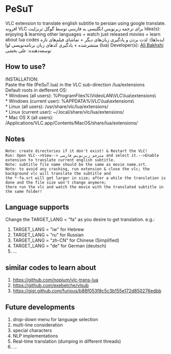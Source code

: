 # PeSuT
VLC extension to translate english subtitle to persian using google translate.   
افزونه VLC برای ترجمه زیرنویس انگلیسی به فارسی توسط گوگل ترنزلیت
Idea(s): enjoying & learning other languages + watch just released movies + learn about lua codes
ایده(ها): لذت بردن و یادگیری زبان‌های دیگر + تماشای فیلم‌های تازه منتشرشده + یادگیری کدهای زبان برنامه‌نویسی لوا (lua)
Developer(s): <a href="https://github.com/bakhshiali">Ali Bakhshi</a>
توسعه‌دهنده: علی بخشی

How to use?
---
INSTALLATION:   
	Paste the file (PeSuT.lua) in the VLC sub-direction /lua/extensions   
	Default roots in defferent OS:   
	* Windows (all users): %ProgramFiles%\VideoLAN\VLC\lua\extensions\   
	* Windows (current user): %APPDATA%\VLC\lua\extensions\   
	* Linux (all users): /usr/share/vlc/lua/extensions/   
	* Linux (current user): ~/.local/share/vlc/lua/extensions/   
	* Mac OS X (all users): /Applications/VLC.app/Contents/MacOS/share/lua/extensions/   
	
Notes
---
	Note: create directories if it don't exist! & Restart the VLC!
	Run: Open VLC-->View--> مترجم زیرنویس فارسی and select it.-->Enable extension to translate current english subtitle.
	Note: subtitle file name should be the same as movie name.srt.
	Note: to avoid any crashing, run extension & close the vlc; the background vlc will translate the subtitle and
	the *-fa.srt will get larger in size; after a while the translation is done and the file size won't change anymore;
	there run the vlc and watch the movie with the translated subtitle in the same folder!
  
Language supports
---
Change the TARGET_LANG = "fa" as you desire to get translation.
e.g.: 
1) TARGET_LANG = "iw" for Hebrew
2) TARGET_LANG = "ru" for Russian
3) TARGET_LANG = "zh-CN" for Chinese (Simplified)
4) TARGET_LANG = "de" for German (deutsch)
5) ...


similar codes to learn about
---
1) https://github.com/nopium/vlc-trans-lua
2) https://github.com/exebetche/vlsub
3) https://gist.github.com/furious/b88f053f8c5c3b155e172d850276edbb

Future developments
---
1) drop-down menu for language selection
2) multi-line consideration
3) special characters
4) NLP implementations
5) Real-time translation (dumping in different threads)
6) ...
